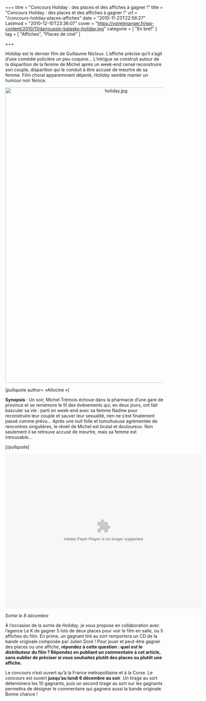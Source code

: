 +++
titre = "Concours Holiday : des places et des affiches à gagner !"
title = "Concours Holiday : des places et des affiches à gagner !"
url = "/concours-holiday-places-affiches"
date = "2010-11-23T22:56:27"
Lastmod = "2010-12-10T23:36:07"
cover = "https://voiretmanger.fr/wp-content/2010/11/darroussin-balasko-holiday.jpg"
categorie = [ "En bref" ]
tag = [ "Affiches", "Places de ciné" ]

+++

<p><em>Holiday</em> est le dernier film de Guillaume Nicloux. L&rsquo;affiche précise qu&rsquo;il s&rsquo;agit d&rsquo;une comédie policière un peu coquine… L&rsquo;intrigue se construit autour de la disparition de la femme de Michel après un week-end censé reconstruire son couple, disparition qui le conduit à être accusé de meurtre de sa femme. Film choral apparemment déjanté, <em>Holiday</em> semble manier un humour noir féroce.</p>
<p><a href="http://www.allocine.fr/film/fichefilm_gen_cfilm=176013.html"> </a></p>
<p style="text-align: center;"><a href="http://www.allocine.fr/film/fichefilm_gen_cfilm=176013.html"></a></p>
<p><a href="http://www.allocine.fr/film/fichefilm_gen_cfilm=176013.html"></a></p>
<p><a href="http://www.allocine.fr/film/fichefilm_gen_cfilm=176013.html"></a></p>
<p><a href="http://www.allocine.fr/film/fichefilm_gen_cfilm=176013.html"></p>
<div style="text-align: center;"><img class="aligncenter" src="https://voiretmanger.fr/wp-content/2010/11/holiday.jpg" border="0" alt="holiday.jpg" width="690" height="937" /></div>
<p></a></p>
<p>[pullquote author=&nbsp;&raquo;Allocine&nbsp;&raquo;]</p>
<p><strong>Synopsis</strong> : Un soir, Michel Trémois échoue dans la pharmacie d’une gare de province et se remémore le fil des événements qui, en deux jours, ont fait basculer sa vie : parti en week-end avec sa femme Nadine pour reconstruire leur couple et sauver leur sexualité, rien ne s’est finalement passé comme prévu… Après une nuit folle et tumultueuse agrémentée de rencontres singulières, le réveil de Michel est brutal et douloureux. Non seulement il se retrouve accusé de meurtre, mais sa femme est introuvable…</p>
<p>[/pullquote]</p>
<div id="blogvision" style="width: 625px; height: 490px; text-align: center;"><object classid="clsid:d27cdb6e-ae6d-11cf-96b8-444553540000" width="100%" height="100%" codebase="http://download.macromedia.com/pub/shockwave/cabs/flash/swflash.cab#version=6,0,40,0"><param name="allowFullScreen" value="true" /><param name="allowScriptAccess" value="always" /><param name="src" value="http://www.allocine.fr/blogvision/19173976" /><param name="allowfullscreen" value="true" /><embed type="application/x-shockwave-flash" width="100%" height="100%" src="http://www.allocine.fr/blogvision/19173976" allowscriptaccess="always" allowfullscreen="true"></embed></object></div>
<p><em>Sortie le 8 décembre</em></p>
<p>À l&rsquo;occasion de la sortie de <em>Holiday</em>, je vous propose en collaboration avec l&rsquo;agence Le K de gagner 5 lots de deux places pour voir le film en salle, ou 5 affiches du film. En prime, un gagnant tiré au sort remportera un CD de la bande originale composée par Julien Doré ! Pour jouer et peut-être gagner des places ou une affiche, <strong>répondez à cette question : quel est le distributeur du film ? Répondez en publiant un commentaire à cet article, sans oublier de préciser si vous souhaitez plutôt des places ou plutôt une affiche.</strong></p>
<p>Le concours n&rsquo;est ouvert qu&rsquo;à la France métropolitaine et à la Corse. Le concours est ouvert <strong>jusqu&rsquo;au lundi 6 décembre au soir</strong>. Un tirage au sort déterminera les 10 gagnants, puis un second tirage au sort sur les gagnants permettra de désigner le commentaire qui gagnera aussi la bande originale. Bonne chance !</p>

